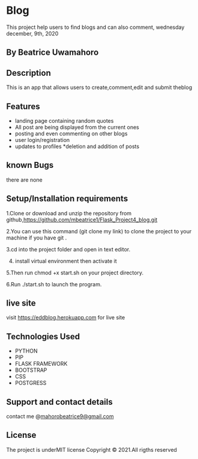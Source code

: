 # Blog

This project help users to find blogs and can also comment, wednesday december, 9th, 2020

## By Beatrice Uwamahoro

## Description

This is an app that allows users to create,comment,edit and submit theblog

## Features
- landing page containing random quotes
- All post are being displayed from the current ones
- posting and even commenting on other blogs
- user login/registration
- updates to profiles *deletion and addition of posts

## known Bugs

there are none

## Setup/Installation requirements

1.Clone or download and unzip the repository from github,https://github.com/mbeatrice1/Flask_Project4_blog.git

2.You can use this command (git clone my link) to clone the project to your machine if you have git .

3.cd into the project folder and open in text editor. 

4. install virtual environment then activate it

5.Then run chmod +x start.sh on your project directory.

6.Run ./start.sh to launch the program.

## live site

visit https://eddblog.herokuapp.com for live site


## Technologies Used

- PYTHON
- PIP
- FLASK FRAMEWORK
- BOOTSTRAP
- CSS
- POSTGRESS

## Support and contact details

contact me @mahorobeatrice9@gmail.com

## License

The project is underMIT license Copyright © 2021.All rigths reserved
